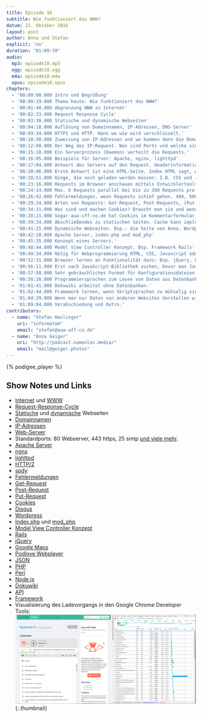 ```yaml
---
title: Episode 10
subtitle: Wie funktioniert das WWW?
datum: 22. Oktober 2016
layout: post
author: Anna und Stefan
explicit: 'no'
duration: "01:09:39"
audio:
  mp3: episode10.mp3
  ogg: episode10.ogg
  m4a: episode10.m4a
  opus: episode10.opus
chapters:
  - '00:00:00.000 Intro und Begrüßung'
  - '00:00:19.000 Thema heute: Wie funktioniert das WWW?'
  - '00:01:40.000 Abgrenzung WWW zu Internet'
  - '00:02:33.000 Request Response Cycle'
  - '00:03:38.000 Statische und dynamische Webseiten'
  - '00:04:18.000 Auflösung von Domainnamen, IP-Adressen, DNS-Server'
  - '00:09:34.000 HTTPS und HTTP. Wann wo wie wird verschlüsselt.'
  - '00:10:50.000 Zuweisung von IP-Adressen und wo kommen denn die Domains her?'
  - '00:12:08.000 Der Weg des IP-Request. Was sind Ports und welche sind relevant?'
  - '00:15:18.000 Ein Serverprozess (Daemon) verteilt die Requests.'
  - '00:16:05.000 Beispiele für Server: Apache, nginx, lighttpd'
  - '00:17:04.000 Antwort des Servers auf den Request. Headerinformationen. Statuscodes.'
  - '00:20:06.000 Erste Antwort ist eine HTML-Seite. Index HTML sagt, wo der Rest ist.'
  - '00:20:51.000 Dinge, die noch geladen werden müssen: Z.B. CSS und Javascript.'
  - '00:23:16.000 Requests im Browser anschauen mittels Entwicklertools. (Screenshot)'
  - '00:24:14.000 Max. 6 Requests parallel bei bis zu 300 Requests pro Seite. Beschleunigung mit http2, spdy.'
  - '00:26:02.000 Fehlermeldungen, wenn Requests schief gehen. 404, 500er-Fehler.'
  - '00:29:24.000 Arten von Requests: Get-Request, Post-Requests, (Put-Request).'
  - '00:34:31.000 Was sind und machen Cookies? Braucht man sie und wenn ja, wozu?'
  - '00:28:21.000 Sogar aua-uff-co.de hat Cookies im Kommentarformular von Diqus.'
  - '00:39:34.000 Abschließendes zu statischen Seiten. Cache kann implementiert werden.'
  - '00:41:25.000 Dynamische Webseiten. Bsp.: die Seite von Anna. Wordpress.'
  - '00:42:10.000 Apache Server, index.php und mod_php'
  - '00:45:35.000 Konzept eines Servers.'
  - '00:48:44.000 Model View Controller Konzept. Bsp. Framework Rails'
  - '00:49:34.000 Nötig für Webprogrammierung HTML, CSS, Javascript oder entsprechende Frameworks wie jQuery.'
  - '00:52:31.000 Browser lernen an Funktionalität dazu: Bsp. jQuery, Google Maps, Podlove Webplayer.'
  - '00:56:11.000 Erst nach JavaScript-Bibliothek suchen, bevor man JavaScript selber schreibt.'
  - '00:57:58.000 Sehr gebräuchliches Format für Konfigurationsdateien: JSON.'
  - '00:58:28.000 Programmiersprachen zum Lesen von Daten aus Datenbanken: PHP, Perl, Node.js, Ruby.'
  - '01:01:41.000 Dokuwiki arbeitet ohne Datenbanken.'
  - '01:02:44.000 Framework lernen, wenn Skriptsprachen zu mühselig sind. Bsp. Podlove.'
  - '01:04:29.000 Wenn man nur Daten von anderen Websites darstellen will reicht API. Kein Framework nötig.'
  - '01:09:04.000 Verabschiedung und Outro.'
contributors:
  - name: "Stefan Haslinger"
    uri: "informatom"
    email: "stefan@aua-uff-co.de"
  - name: "Anna Geiger"
    uri: "http://podcast.namenlos.media/"
    email: "mail@geiger.photos"
---
```


{% podigee_player %}

## Show Notes und Links
* [Internet](https://de.wikipedia.org/wiki/Internet) und [WWW](https://de.wikipedia.org/wiki/World_Wide_Web)
* [Request-Response-Cycle](https://de.wikipedia.org/wiki/Request_Cycle)
* [Statische](https://pixelbar.be/blog/einsteiger-tipps-unterschied-statisch-dynamisch-cms/) und [dynamische](https://de.wikipedia.org/wiki/Webseite#Dynamische_Webseiten) Webseiten
* [Domainnamen](https://de.wikipedia.org/wiki/Domain_Name_System)
* [IP-Adressen](https://de.wikipedia.org/wiki/IP-Adresse)
* [Web-Server](https://de.wikipedia.org/wiki/Webserver)
* Standardports: 80 Webserver, 443 https, 25 smtp [und viele mehr](https://de.wikipedia.org/wiki/Liste_der_standardisierten_Ports).
* [Apache Server](https://de.wikipedia.org/wiki/Apache_HTTP_Server)
* [ngnx](https://de.wikipedia.org/wiki/Nginx)
* [lighttpd](https://www.lighttpd.net/)
* [HTTP/2](https://en.wikipedia.org/wiki/HTTP/2)
* [spdy](https://www.google.at/webhp?sourceid=chrome-instant&ion=1&espv=2&ie=UTF-8#q=spdy+protokoll)
* [Fehlermeldungen](https://de.wikipedia.org/wiki/Fehlerseite)
* [Get-Request](http://www.w3schools.com/TAGS/ref_httpmethods.asp)
* [Post-Request](https://en.wikipedia.org/wiki/POST_(HTTP))
* [Put-Request](http://zacharyvoase.com/2009/07/03/http-post-put-diff/)
* [Cookies](https://de.wikipedia.org/wiki/HTTP-Cookie)
* [Disqus](https://de.wikipedia.org/wiki/Disqus)
* [Wordpress](https://de.wikipedia.org/wiki/WordPress)
* [Index.php](http://wiki.selfhtml.org/wiki/PHP) und [mod_php](https://www.df.eu/blog/hintergrundinformationen-mod_php-cgi-php-und-fastcgi/)
* [Model View Controller Konzept](https://de.wikipedia.org/wiki/Model_View_Controller)
* [Rails](https://de.wikipedia.org/wiki/Ruby_on_Rails)
* [jQuery](https://de.wikipedia.org/wiki/JQuery)
* [Google Maps](https://de.wikipedia.org/wiki/Google_Maps)
* [Podlove Webplayer](https://de.wordpress.org/plugins/podlove-podcasting-plugin-for-wordpress/)
* [JSON](https://de.wikipedia.org/wiki/JavaScript_Object_Notation)
* [PHP](https://de.wikipedia.org/wiki/PHP)
* [Perl](https://de.wikipedia.org/wiki/Perl_(Programmiersprache))
* [Node.js](https://de.wikipedia.org/wiki/Node.js)
* [Dokuwiki](https://de.wikipedia.org/wiki/DokuWiki)
* [API](https://de.wikipedia.org/wiki/Programmierschnittstelle)
* [Framework](https://de.wikipedia.org/wiki/Framework)
* Visualisierung des Ladevorgangs in den Google Chrome Developer Tools: ![Ladevorgang](/img/ladevorgang.png){:.thumbnail}
